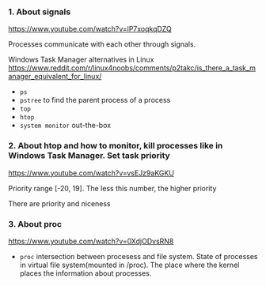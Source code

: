 ### 1. About signals
https://www.youtube.com/watch?v=lP7xoqkqDZQ

Processes communicate with each other through signals.

Windows Task Manager alternatives in Linux\
https://www.reddit.com/r/linux4noobs/comments/p2takc/is_there_a_task_manager_equivalent_for_linux/

- `ps`
- `pstree` to find the parent process of a process
- `top`
- `htop`
- `system monitor` out-the-box

### 2. About htop and how to __monitor__, kill processes like in Windows Task Manager. Set task priority
https://www.youtube.com/watch?v=vsEJz9aKGKU

Priority range [-20, 19]. The less this number, the higher priority

There are priority and niceness

### 3. About proc
https://www.youtube.com/watch?v=0XdjODvsRN8

- `proc` intersection between procesess and file system. State of processes in virtual file system(mounted in /proc). The place where the kernel places the information about processes.
